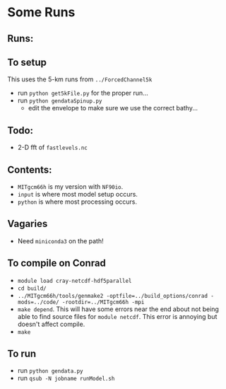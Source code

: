 # Some Runs



## Runs:


## To setup

This uses the 5-km runs from `../ForcedChannel5k`
  - run `python get5kFile.py` for the proper run...
  - run `python gendataSpinup.py`
    - edit the envelope to make sure we use the correct bathy...

## Todo:

   - 2-D fft of `fastlevels.nc`

## Contents:

  - `MITgcm66h` is my version with `NF90io`.
  - `input` is where most model setup occurs.
  - `python` is where most processing occurs.

## Vagaries

   - Need `miniconda3` on the path!

## To compile on Conrad

  - `module load cray-netcdf-hdf5parallel`
  - `cd build/`
  - `../MITgcm66h/tools/genmake2 -optfile=../build_options/conrad -mods=../code/ -rootdir=../MITgcm66h -mpi`
  - `make depend`.  This will have some errors near the end about not being able to find source files for `module netcdf`.  This error is annoying but doesn't affect compile.
  - `make`

## To run

  - run `python gendata.py`
  - run `qsub -N jobname runModel.sh`
